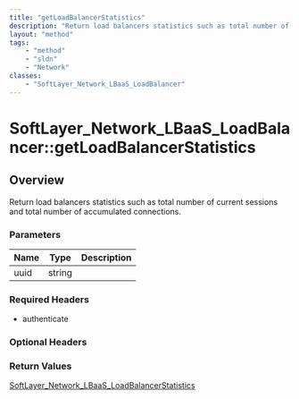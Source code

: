```yaml
---
title: "getLoadBalancerStatistics"
description: "Return load balancers statistics such as total number of current sessions and total number of accumulated connections."
layout: "method"
tags:
    - "method"
    - "sldn"
    - "Network"
classes:
    - "SoftLayer_Network_LBaaS_LoadBalancer"
---
```

# SoftLayer_Network_LBaaS_LoadBalancer::getLoadBalancerStatistics
## Overview 
Return load balancers statistics such as total number of current sessions and total number of accumulated connections. 

### Parameters 
|Name | Type | Description |
| --- | --- | --- |
|uuid| string| |


### Required Headers
* authenticate

### Optional Headers

### Return Values
<a href='/reference/datatypes/SoftLayer_Network_LBaaS_LoadBalancerStatistics'>SoftLayer_Network_LBaaS_LoadBalancerStatistics </a>
